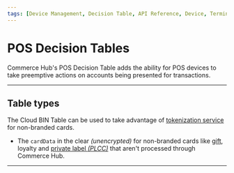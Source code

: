 ```yaml
---
tags: [Device Management, Decision Table, API Reference, Device, Terminal, Point of Sale]
---
```


# POS Decision Tables

Commerce Hub's POS Decision Table adds the ability for POS devices to take preemptive actions on accounts being presented for transactions.

---

## Table types

The Cloud BIN Table can be used to take advantage of [tokenization service](?path=docs/Resources/API-Documents/Payments_VAS/Payment-Token.md) for non-branded cards.

- The `cardData` in the clear *(unencrypted)* for non-branded cards like [gift](?path=docs/Resources/Guides/Payment-Sources/Gift-Card.md), loyalty and [private label *(PLCC)*](?path=docs/Resources/Guides/Payment-Sources/Private-Label.md) that aren't processed through Commerce Hub.

<!---
The Dynamic Decision Table is used to process [fleet](?path=docs/Resources/Guides/Payment-Sources/Fleet/Fleet.md) and EBT transactions.

- [Fleet transactions](?path=docs/Resources/Guides/Payment-Sources/Fleet/Fleet.md) require certain digits of track data to prompt for additional [customer](?path=docs/Resources/Master-Data/Customer-Details.md) and [vehicle](?path=docs/Resources/Master-Data/Vehicle-Details.md) information.
- EBT transactions require verification of the card type to determine what merchandise is applicable, or if cashback is allowed.
--->

<!-- type: row -->

<!-- type: card
title: Cloud BIN Table
description: Configure non-branded cards to take preemptive actions before processing.
link: ?path=docs/Resources/API-Documents/Device-Management/CAPK.md
-->

<!-- type: card
title: Dynamic Card Table
description: Determine requirements when processing fleet and EBT transactions.
link: 
-->

<!-- type: row-end -->

---
